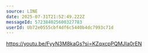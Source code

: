 ```yaml
---
source: LINE
date: 2025-07-31T21:52:49.222Z
messageId: 572384025600327783
userId: Ub72e0555cbf4df6c5440b4dc7993c71d
---
```


https://youtu.be/FyyN3M8kaGs?si=KZqxcpPQMJIa0rEN